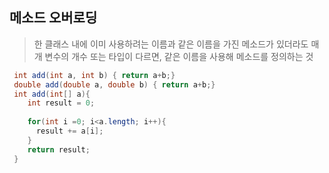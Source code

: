 ## 메소드 오버로딩
> 한 클래스 내에 이미 사용하려는 이름과 같은 이름을 가진 메소드가 있더라도 매개 변수의 개수 또는 타입이 다르면, 같은 이름을 사용해 메소드를 정의하는 것

```java
 int add(int a, int b) { return a+b;}
 double add(double a, double b) { return a+b;}
 int add(int[] a){
    int result = 0;
    
    for(int i =0; i<a.length; i++){
      result += a[i];
    }
    return result;
 }
 ```
